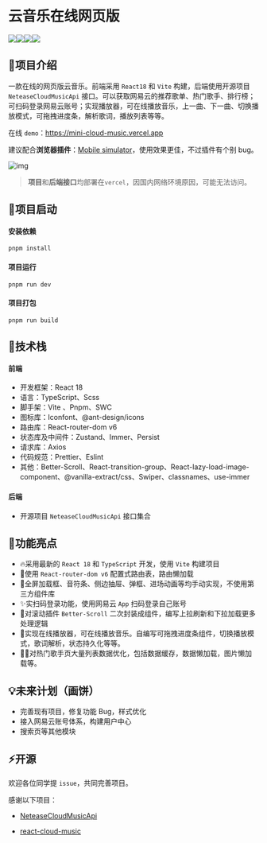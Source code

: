 # 云音乐在线网页版

![](https://img.shields.io/badge/React-%5E18.2.0-brightgreen)![](https://img.shields.io/badge/TypeScript-%5E5.0.2-yellow)![](https://img.shields.io/badge/Zustand-%5E4.3.8-red)![](https://img.shields.io/badge/vite-%5E4.3.9-blue)

## 🙈项目介绍

一款在线的网页版云音乐。前端采用 `React18` 和 `Vite` 构建，后端使用开源项目  `NeteaseCloudMusicApi`  接口。可以获取网易云的推荐歌单、热门歌手、排行榜；可扫码登录网易云账号；实现播放器，可在线播放音乐，上一曲、下一曲、切换播放模式，可拖拽进度条，解析歌词，播放列表等等。

在线 `demo`：https://mini-cloud-music.vercel.app

建议配合**浏览器插件**：[Mobile simulator](https://chrome.google.com/webstore/detail/mobile-simulator-responsi/ckejmhbmlajgoklhgbapkiccekfoccmk)，使用效果更佳，不过插件有个别 bug。

![img](https://lh3.googleusercontent.com/DX9jh6HhBr8tEj0kTLnDCzWimvw9VHuayGKDkJtT8_1LFWQc0136FaXFiLZ32GnjriJWuZP4Eq-CnJOv1h7iGVzokg=w640-h400-e365-rj-sc0x00ffffff)

>  **项目**和**后端接口**均部署在`vercel`，因国内网络环境原因，可能无法访问。

## 🔑项目启动

#### 安装依赖

```shell
pnpm install
```

#### 项目运行

```shell
pnpm run dev
```

#### 项目打包

```shell
pnpm run build
```

## 🚄技术栈

#### 前端

- 开发框架：React 18
- 语言：TypeScript、Scss
- 脚手架：Vite 、Pnpm、SWC
- 图标库：Iconfont、@ant-design/icons
- 路由库：React-router-dom v6
- 状态库及中间件：Zustand、Immer、Persist
- 请求库：Axios
- 代码规范：Prettier、Eslint
- 其他：Better-Scroll、React-transition-group、React-lazy-load-image-component、@vanilla-extract/css、Swiper、classnames、use-immer

#### 后端

- 开源项目 `NeteaseCloudMusicApi` 接口集合

##  🍊功能亮点

- 🔥采用最新的 `React 18` 和 `TypeScript` 开发，使用 `Vite` 构建项目
- 💪使用 `React-router-dom v6` 配置式路由表，路由懒加载
- 🌳全屏加载框、音符条、侧边抽屉、弹框、进场动画等均手动实现，不使用第三方组件库
- ✨实扫码登录功能，使用网易云 `App` 扫码登录自己账号
- 🎨对滚动插件 `Better-Scroll` 二次封装成组件，编写上拉刷新和下拉加载更多处理逻辑
- 🚀实现在线播放器，可在线播放音乐。自编写可拖拽进度条组件，切换播放模式，歌词解析，状态持久化等等。
- 🏃‍♂️对热门歌手页大量列表数据优化，包括数据缓存，数据懒加载，图片懒加载等。

## 💡未来计划（画饼）

- 完善现有项目，修复功能 Bug，样式优化
- 接入网易云账号体系，构建用户中心
- 搜索页等其他模块

## ⚡️开源

欢迎各位同学提 `issue`，共同完善项目。

感谢以下项目：

- [NeteaseCloudMusicApi](https://github.com/Binaryify/NeteaseCloudMusicApi)

- [react-cloud-music](https://github.com/sanyuan0704/react-cloud-music)